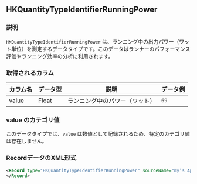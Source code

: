 ## HKQuantityTypeIdentifierRunningPower

### 説明
`HKQuantityTypeIdentifierRunningPower` は、ランニング中の出力パワー（ワット単位）を測定するデータタイプです。このデータはランナーのパフォーマンス評価やランニング効率の分析に利用されます。

### 取得されるカラム

| カラム名 | データ型 | 説明                           | データ例 |
| -------- | -------- | ------------------------------ | -------- |
| value    | Float    | ランニング中のパワー（ワット） | `69`     |

### value のカテゴリ値

このデータタイプでは、`value` は数値として記録されるため、特定のカテゴリ値は存在しません。

### RecordデータのXML形式

```xml
<Record type="HKQuantityTypeIdentifierRunningPower" sourceName="my’s Apple Watch" sourceVersion="10.6.1" device="<<HKDevice: 0x3037e4e60>, name:Apple Watch, manufacturer:Apple Inc., model:Watch, hardware:Watch6,10, software:10.6.1, creation date:2024-08-24 17:12:03 +0000>" unit="W" creationDate="2025-01-14 12:35:00 +0900" startDate="2025-01-14 12:34:55 +0900" endDate="2025-01-14 12:34:55 +0900" value="69">
</Record>
```
